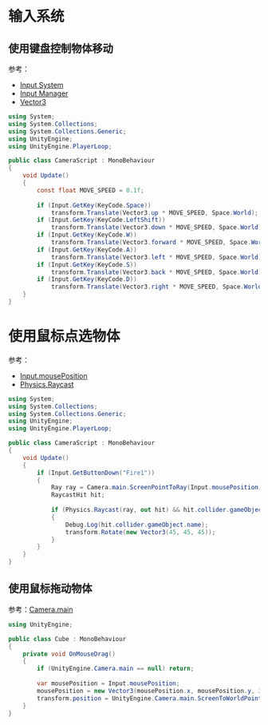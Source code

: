 # 输入系统

## 使用键盘控制物体移动

参考：

- [Input System](https://docs.unity.cn/Packages/com.unity.inputsystem@1.3/manual/QuickStartGuide.html)
- [Input Manager](https://docs.unity.cn/cn/2022.1/Manual/class-InputManager.html)
- [Vector3](https://docs.unity.cn/cn/2019.4/ScriptReference/Vector3.html)

```csharp
using System;
using System.Collections;
using System.Collections.Generic;
using UnityEngine;
using UnityEngine.PlayerLoop;

public class CameraScript : MonoBehaviour
{
    void Update()
    {
        const float MOVE_SPEED = 0.1f;
        
        if (Input.GetKey(KeyCode.Space))
            transform.Translate(Vector3.up * MOVE_SPEED, Space.World);
        if (Input.GetKey(KeyCode.LeftShift))
            transform.Translate(Vector3.down * MOVE_SPEED, Space.World);
        if (Input.GetKey(KeyCode.W))
            transform.Translate(Vector3.forward * MOVE_SPEED, Space.World);
        if (Input.GetKey(KeyCode.A))
            transform.Translate(Vector3.left * MOVE_SPEED, Space.World);
        if (Input.GetKey(KeyCode.S))
            transform.Translate(Vector3.back * MOVE_SPEED, Space.World);
        if (Input.GetKey(KeyCode.D))
            transform.Translate(Vector3.right * MOVE_SPEED, Space.World);
    }
}
```

# 使用鼠标点选物体

参考：

- [Input.mousePosition](https://docs.unity.cn/cn/2022.1/ScriptReference/Input-mousePosition.html)
- [Physics.Raycast](https://docs.unity.cn/cn/2019.4/ScriptReference/Physics.Raycast.html)

```csharp
using System;
using System.Collections;
using System.Collections.Generic;
using UnityEngine;
using UnityEngine.PlayerLoop;

public class CameraScript : MonoBehaviour
{
    void Update()
    {
        if (Input.GetButtonDown("Fire1"))
        {
            Ray ray = Camera.main.ScreenPointToRay(Input.mousePosition);
            RaycastHit hit;
            
            if (Physics.Raycast(ray, out hit) && hit.collider.gameObject.CompareTag("Cube"))
            {
                Debug.Log(hit.collider.gameObject.name);
                transform.Rotate(new Vector3(45, 45, 45));
            }
        }
    }
}
```

## 使用鼠标拖动物体

参考：[Camera.main](https://docs.unity.cn/cn/2022.1/ScriptReference/Camera-main.html)

```csharp
using UnityEngine;

public class Cube : MonoBehaviour
{
    private void OnMouseDrag()
    {
        if (UnityEngine.Camera.main == null) return;
        
        var mousePosition = Input.mousePosition;
        mousePosition = new Vector3(mousePosition.x, mousePosition.y, 30);
        transform.position = UnityEngine.Camera.main.ScreenToWorldPoint(mousePosition);
    }
}
```
